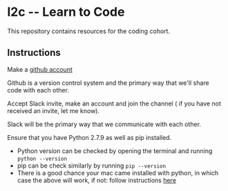 # l2c -- Learn to Code
This repository contains resources for the coding cohort.

## Instructions

Make a [github account](https://github.com/ "github")

Github is a version control system and the primary way that we'll share code with each other.

Accept Slack invite, make an account and join the channel ( if you have not received an invite, let me know).

Slack will be the primary way that we communicate with each other.

Ensure that you have Python 2.7.9 as well as pip installed.
+ Python version can be checked by opening the terminal and running ```python --version```
+ pip can be check similarly by running ```pip --version```
+ There is a good chance your mac came installed with python, in which case the above will work, if not: follow instructions [here](http://docs.python-guide.org/en/latest/starting/install/osx/) 


